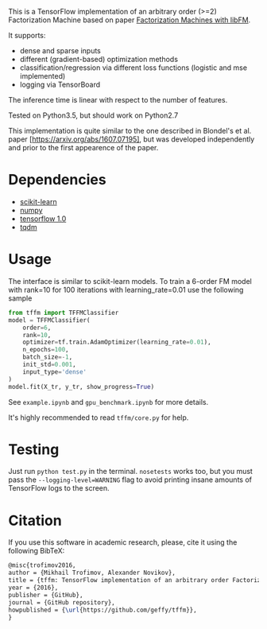 This is a TensorFlow implementation of an arbitrary order (>=2) Factorization Machine based on paper [Factorization Machines with libFM](http://dl.acm.org/citation.cfm?doid=2168752.2168771).

It supports:
* dense and sparse inputs
* different (gradient-based) optimization methods
* classification/regression via different loss functions (logistic and mse implemented)
* logging via TensorBoard

The inference time is linear with respect to the number of features.

Tested on Python3.5, but should work on Python2.7

This implementation is quite similar to the one described in Blondel's et al. paper [https://arxiv.org/abs/1607.07195], but was developed independently and prior to the first appearence of the paper.

# Dependencies
* [scikit-learn](http://scikit-learn.org/stable/)
* [numpy](http://www.numpy.org/)
* [tensorflow 1.0](https://www.tensorflow.org/)
* [tqdm](https://github.com/tqdm/tqdm)

# Usage
The interface is similar to scikit-learn models. To train a 6-order FM model with rank=10 for 100 iterations with learning_rate=0.01 use the following sample
```python
from tffm import TFFMClassifier
model = TFFMClassifier(
    order=6,
    rank=10,
    optimizer=tf.train.AdamOptimizer(learning_rate=0.01),
    n_epochs=100,
    batch_size=-1,
    init_std=0.001,
    input_type='dense'
)
model.fit(X_tr, y_tr, show_progress=True)
```

See `example.ipynb` and `gpu_benchmark.ipynb` for more details.

It's highly recommended to read `tffm/core.py` for help.


# Testing
Just run ```python test.py``` in the terminal. ```nosetests``` works too, but you must pass the `--logging-level=WARNING` flag to avoid printing insane amounts of TensorFlow logs to the screen.


# Citation
If you use this software in academic research, please, cite it using the following BibTeX:
```latex
@misc{trofimov2016,
author = {Mikhail Trofimov, Alexander Novikov},
title = {tffm: TensorFlow implementation of an arbitrary order Factorization Machine},
year = {2016},
publisher = {GitHub},
journal = {GitHub repository},
howpublished = {\url{https://github.com/geffy/tffm}},
}
```
